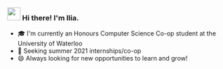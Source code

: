 ### <img src="https://raw.githubusercontent.com/MartinHeinz/MartinHeinz/master/wave.gif" width="30px"> Hi there! I'm Ilia.

<!--
**Iliaromanov/Iliaromanov** is a ✨ _special_ ✨ repository because its `README.md` (this file) appears on your GitHub profile.

Here are some ideas to get you started:

- 🔭 I’m currently working on ...
- 🌱 I’m currently learning ...
- 👯 I’m looking to collaborate on ...
- 🤔 I’m looking for help with ...
- 💬 Ask me about ...
- 📫 How to reach me: ...
- 😄 Pronouns: ...
- ⚡ Fun fact: ...
-->

- 🎓 I'm currently an Honours Computer Science Co-op student at the University of Waterloo
- 🏢 Seeking summer 2021 internships/co-op
- 😄 Always looking for new opportunities to learn and grow! 

<!--[![](https://github-readme-stats.vercel.app/api?username=Iliaromanov)](https://github.com/anuraghazra/github-readme-stats)-->
